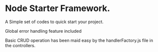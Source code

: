 # Node Starter Framework.

A Simple set of codes to quick start your project.

Global error handling feature included

Basic CRUD operation has been maid easy by the handlerFactory.js file in the controllers.
